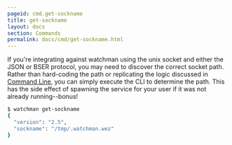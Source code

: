 ```yaml
---
pageid: cmd.get-sockname
title: get-sockname
layout: docs
section: Commands
permalink: docs/cmd/get-sockname.html
---
```


If you're integrating against watchman using the unix socket and either the
JSON or BSER protocol, you may need to discover the correct socket path.
Rather than hard-coding the path or replicating the logic discussed in
[Command Line](/watchman/docs/cli-options.html), you can simply execute the
CLI to determine the path.  This has the side effect of spawning the service
for your user if it was not already running--bonus!

```bash
$ watchman get-sockname
{
  "version": "2.5",
  "sockname": "/tmp/.watchman.wez"
}
```
